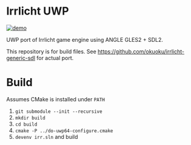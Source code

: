 Irrlicht UWP
============

[![demo](http://img.youtube.com/vi/OqdW7qjPlHg/0.jpg)](http://www.youtube.com/watch?v=OqdW7qjPlHg "demo")

UWP port of Irrlicht game engine using ANGLE GLES2 + SDL2.

This repository is for build files.
See https://github.com/okuoku/irrlicht-generic-sdl for actual port.

Build
=====

Assumes CMake is installed under `PATH`

1. `git submodule --init --recursive`
2. `mkdir build`
3. `cd build`
4. `cmake -P ../do-uwp64-configure.cmake`
5. `devenv irr.sln` and build


